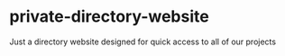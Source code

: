 # private-directory-website
Just a directory website designed for quick access to all of our projects
